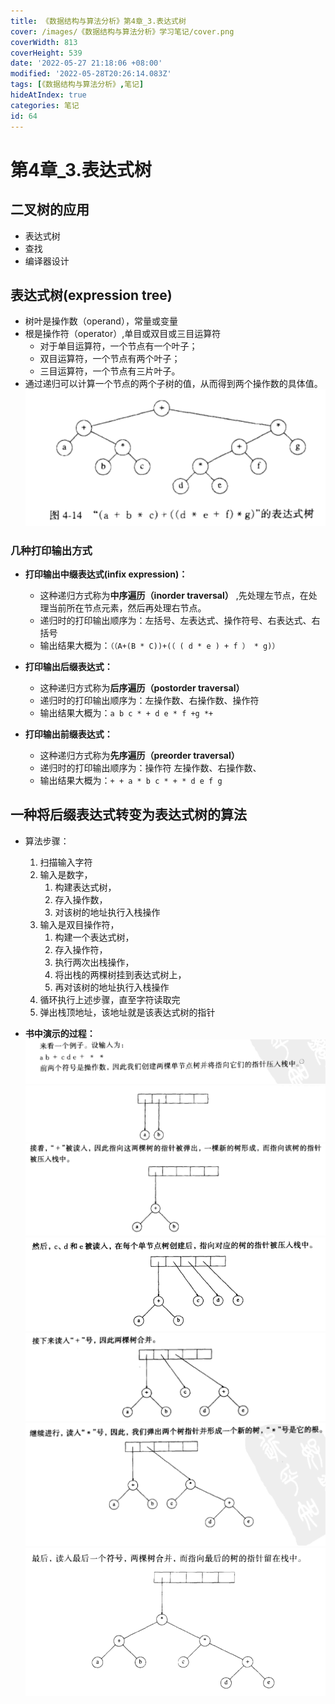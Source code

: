 ```yaml
---
title: 《数据结构与算法分析》第4章_3.表达式树
cover: /images/《数据结构与算法分析》学习笔记/cover.png
coverWidth: 813
coverHeight: 539
date: '2022-05-27 21:18:06 +08:00'
modified: '2022-05-28T20:26:14.083Z'
tags: [《数据结构与算法分析》,笔记]
hideAtIndex: true
categories: 笔记
id: 64
---
```



# 第4章_3.表达式树
## 二叉树的应用
* 表达式树
* 查找
* 编译器设计

## 表达式树(expression tree)
* 树叶是操作数（operand），常量或变量
* 根是操作符（operator）,单目或双目或三目运算符
  + 对于单目运算符，一个节点有一个叶子；
  + 双目运算符，一个节点有两个叶子；
  + 三目运算符，一个节点有三片叶子。
* 通过递归可以计算一个节点的两个子树的值，从而得到两个操作数的具体值。
![](./images/《数据结构与算法分析》学习笔记/Clipboard_2022-05-28-04-41-02.png)

### 几种打印输出方式
* **打印输出中缀表达式(infix expression)：**
    + 这种递归方式称为**中序遍历（inorder traversal）** ,先处理左节点，在处理当前所在节点元素，然后再处理右节点。
    + 递归时的打印输出顺序为：左括号、左表达式、操作符号、右表达式、右括号
    + 输出结果大概为：```（（A+(B * C))+(（ ( d * e ) + f ） * g)）```

*  **打印输出后缀表达式：** 
    + 这种递归方式称为**后序遍历（postorder traversal）**
    + 递归时的打印输出顺序为：左操作数、右操作数、操作符
    + 输出结果大概为：``a b c * + d e * f +g *+``

*  **打印输出前缀表达式：** 
    + 这种递归方式称为**先序遍历（preorder traversal）**
    + 递归时的打印输出顺序为：操作符 左操作数、右操作数、
    + 输出结果大概为：``+ + a * b c * + * d e f g``

## 一种将后缀表达式转变为表达式树的算法
* 算法步骤：
  1. 扫描输入字符
  1. 输入是数字，
      1. 构建表达式树，
      1. 存入操作数，
      1. 对该树的地址执行入栈操作
  1. 输入是双目操作符，
      1. 构建一个表达式树，
      1. 存入操作符，
      1. 执行两次出栈操作，
      1. 将出栈的两棵树挂到表达式树上，
      1. 再对该树的地址执行入栈操作
  1. 循环执行上述步骤，直至字符读取完
  1. 弹出栈顶地址，该地址就是该表达式树的指针

* **书中演示的过程：**
  ![](./images/《数据结构与算法分析》学习笔记/Clipboard_2022-05-28-05-10-55.png)
  ![](./images/《数据结构与算法分析》学习笔记/Clipboard_2022-05-28-05-11-06.png)
  ![](./images/《数据结构与算法分析》学习笔记/Clipboard_2022-05-28-05-11-22.png)
  ![](./images/《数据结构与算法分析》学习笔记/Clipboard_2022-05-28-05-11-31.png)
  ![](./images/《数据结构与算法分析》学习笔记/Clipboard_2022-05-28-05-11-39.png)
  ![](./images/《数据结构与算法分析》学习笔记/Clipboard_2022-05-28-05-11-46.png)
  ![](./images/《数据结构与算法分析》学习笔记/Clipboard_2022-05-28-05-11-55.png)

